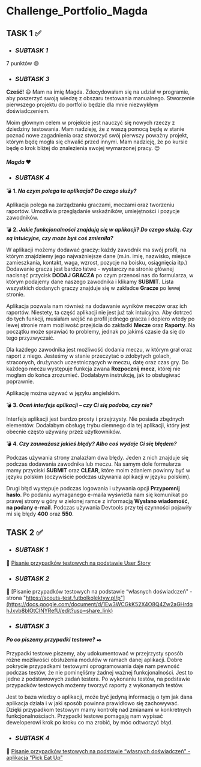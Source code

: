 # Challenge_Portfolio_Magda

## **TASK 1** :white_check_mark:
* ### _**SUBTASK 1**_
7 punktów :smile:
* ### _**SUBTASK 3**_
**Cześć!** 😃 Mam na imię Magda. Zdecydowałam się na udział w programie, aby poszerzyć swoją wiedzę z obszaru testowania manualnego. Stworzenie pierwszego projektu do portfolio będzie dla mnie niezwykłym doświadczeniem.

Moim głównym celem w projekcie jest nauczyć się nowych rzeczy z dziedziny testowania. Mam nadzieję, że z waszą pomocą będę w stanie poznać nowe zagadnienia oraz stworzyć swój pierwszy poważny projekt, którym będę mogła się chwalić przed innymi. Mam nadzieję, że po kursie będę o krok bliżej do znalezienia swojej wymarzonej pracy. 😊

#### _**Magda**_ ♥️
* ### _**SUBTASK 4**_
:bomb: **1. _Na czym polega ta aplikacja? Do czego służy?_**

Aplikacja polega na zarządzaniu graczami, meczami oraz tworzeniu raportów. Umożliwia przeglądanie wskaźników, umiejętności i pozycje zawodników.

:bomb: **2. _Jakie funkcjonalności znajdują się w aplikacji? Do czego służą. Czy są intuicyjne, czy może byś coś zmieniła?_**

W aplikacji możemy dodawać graczy: każdy zawodnik ma swój profil, na którym znajdziemy jego najważniejsze dane (m.in. imię, nazwisko, miejsce zamieszkania, kontakt, waga, wzrost, pozycje na boisku, osiągnięcia itp.) Dodawanie gracza jest bardzo łatwe - wystarczy na stronie głównej nacisnąć przycisk **DODAJ GRACZA** po czym przenosi nas do formularza, w którym podajemy dane naszego zawodnika i klikamy **SUBMIT**. Lista wszystkich dodanych graczy znajduje się w zakładce **Gracze** po lewej stronie.

Aplikacja pozwala nam również na dodawanie wyników meczów oraz ich raportów. Niestety, ta część aplikacji nie jest już tak intuicyjna. Aby dotrzeć do tych funkcji, musiałam wejść na profil jednego gracza i dopiero wtedy po lewej stronie mam możliwość przejścia do zakładki **Mecze** oraz **Raporty**. Na początku może sprawiać to problemy, jednak po jakimś czasie da się do tego przyzwyczaić. 

Dla każdego zawodnika jest możliwość dodania meczu, w którym grał oraz raport z niego. Jesteśmy w stanie przeczytać o zdobytych golach, straconych, drużynach uczestniczących w meczu, datę oraz czas gry. Do każdego meczu występuje funkcja zwana **Rozpocznij mecz**, której nie mogłam do końca zrozumieć. Dodałabym instrukcję, jak to obsługiwać poprawnie.

Aplikację można używać w języku angielskim.

:bomb: **3. _Oceń interfejs aplikacji – czy Ci się podoba, czy nie?_**

Interfejs aplikacji jest bardzo prosty i przejrzysty. Nie posiada zbędnych elementów. Dodałabym obsługę trybu ciemnego dla tej aplikacji, który jest obecnie często używany przez użytkowników.

:bomb: **4. _Czy zauważasz jakieś błędy? Albo coś wydaje Ci się błędem?_**

Podczas używania strony znalazłam dwa błędy. Jeden z nich znajduje się podczas dodawania zawodnika lub meczu. Na samym dole formularza mamy przyciski **SUBMIT** oraz **CLEAR**, które moim zdaniem powinny być w języku polskim (oczywiście podczas używania aplikacji w języku polskim).

Drugi błąd występuje podczas logowania i używania opcji **Przypomnij hasło**. Po podaniu wymaganego e-maila wyświetla nam się komunikat po prawej strony u góry w zielonej ramce z informacją **Wysłano wiadomość, na podany e-mail**. Podczas używania Devtools przy tej czynności pojawiły mi się błędy **400** oraz **550**. 


  
## **TASK 2** :white_check_mark:
* ### _**SUBTASK 1**_
:pushpin: [Pisanie przypadków testowych na podstawie User Story](https://docs.google.com/document/d/1c997GJo05DXqHIYbF5zm4k3nsTIAzTvku8L7eWZ63mc/edit?usp=share_link)
* ### _**SUBTASK 2**_
:pushpin: [Pisanie przypadków testowych na podstawie “własnych doświadczeń" - strona "https://scouts-test.futbolkolektyw.pl/p"](https://docs.google.com/document/d/1Ew3WCGkK52X4O8Q4Zw2aGHrdqhJxvb8bIOtCINYRefU/edit?usp=share_link)
* ### _**SUBTASK 3**_
_**Po co piszemy przypadki testowe?**_ :black_nib:

Przypadki testowe piszemy, aby udokumentować w przejrzysty sposób różne możliwości obsłużenia modułów w ramach danej aplikacji. Dobre pokrycie przypadkami testowymi oprogramowania daje nam pewność podczas testów, że nie pominęliśmy żadnej ważnej funkcjonalności. Jest to jedne z podstawowych zadań testera. Po wykonaniu testów, na podstawie przypadków testowych możemy tworzyć raporty z wykonanych testów.

Jest to baza wiedzy o aplikacji, może być jedyną informacją o tym jak dana aplikacja działa i w jaki sposób powinna prawidłowo się zachowywać. Dzięki przypadkom testowym mamy kontrolę nad zmianami w konkretnych funkcjonalnościach. Przypadki testowe pomagają nam wypisać deweloperowi krok po kroku co ma zrobić, by móc odtworzyć błąd.
* ### _**SUBTASK 4**_
:pushpin: [Pisanie przypadków testowych na podstawie “własnych doświadczeń" - aplikacja "Pick Eat Up"](https://docs.google.com/document/d/1F0SsL56qSDqwhe6dDyrb8qbnxSuvSQJPIIOTEE8LO_k/edit?usp=share_link)
